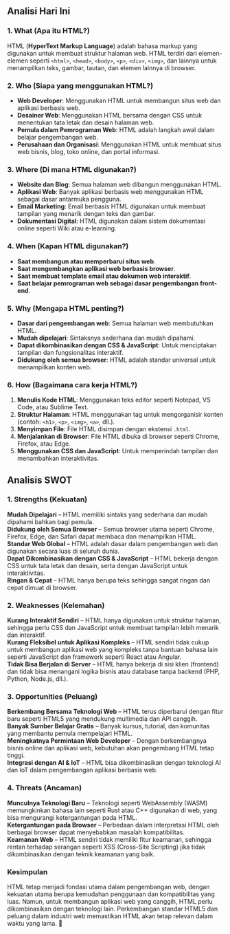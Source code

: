 ## Analisi Hari Ini
### **1. What (Apa itu HTML?)**  
HTML (**HyperText Markup Language**) adalah bahasa markup yang digunakan untuk membuat struktur halaman web. HTML terdiri dari elemen-elemen seperti `<html>`, `<head>`, `<body>`, `<p>`, `<div>`, `<img>`, dan lainnya untuk menampilkan teks, gambar, tautan, dan elemen lainnya di browser.

### **2. Who (Siapa yang menggunakan HTML?)**  
- **Web Developer**: Menggunakan HTML untuk membangun situs web dan aplikasi berbasis web.  
- **Desainer Web**: Menggunakan HTML bersama dengan CSS untuk menentukan tata letak dan desain halaman web.  
- **Pemula dalam Pemrograman Web**: HTML adalah langkah awal dalam belajar pengembangan web.  
- **Perusahaan dan Organisasi**: Menggunakan HTML untuk membuat situs web bisnis, blog, toko online, dan portal informasi.  

### **3. Where (Di mana HTML digunakan?)**  
- **Website dan Blog**: Semua halaman web dibangun menggunakan HTML.  
- **Aplikasi Web**: Banyak aplikasi berbasis web menggunakan HTML sebagai dasar antarmuka pengguna.  
- **Email Marketing**: Email berbasis HTML digunakan untuk membuat tampilan yang menarik dengan teks dan gambar.  
- **Dokumentasi Digital**: HTML digunakan dalam sistem dokumentasi online seperti Wiki atau e-learning.  

### **4. When (Kapan HTML digunakan?)**  
- **Saat membangun atau memperbarui situs web**.  
- **Saat mengembangkan aplikasi web berbasis browser**.  
- **Saat membuat template email atau dokumen web interaktif**.  
- **Saat belajar pemrograman web sebagai dasar pengembangan front-end**.  

### **5. Why (Mengapa HTML penting?)**  
- **Dasar dari pengembangan web**: Semua halaman web membutuhkan HTML.  
- **Mudah dipelajari**: Sintaksnya sederhana dan mudah dipahami.  
- **Dapat dikombinasikan dengan CSS & JavaScript**: Untuk menciptakan tampilan dan fungsionalitas interaktif.  
- **Didukung oleh semua browser**: HTML adalah standar universal untuk menampilkan konten web.  

### **6. How (Bagaimana cara kerja HTML?)**  
1. **Menulis Kode HTML**: Menggunakan teks editor seperti Notepad, VS Code, atau Sublime Text.  
2. **Struktur Halaman**: HTML menggunakan tag untuk mengorganisir konten (contoh: `<h1>`, `<p>`, `<img>`, `<a>`, dll.).  
3. **Menyimpan File**: File HTML disimpan dengan ekstensi `.html`.  
4. **Menjalankan di Browser**: File HTML dibuka di browser seperti Chrome, Firefox, atau Edge.  
5. **Menggunakan CSS dan JavaScript**: Untuk memperindah tampilan dan menambahkan interaktivitas.  

## Analisis SWOT

### 1. Strengths (Kekuatan)   
**Mudah Dipelajari** – HTML memiliki sintaks yang sederhana dan mudah dipahami bahkan bagi pemula.  
**Didukung oleh Semua Browser** – Semua browser utama seperti Chrome, Firefox, Edge, dan Safari dapat membaca dan menampilkan HTML.  
**Standar Web Global** – HTML adalah dasar dalam pengembangan web dan digunakan secara luas di seluruh dunia.  
**Dapat Dikombinasikan dengan CSS & JavaScript** – HTML bekerja dengan CSS untuk tata letak dan desain, serta dengan JavaScript untuk interaktivitas.  
**Ringan & Cepat** – HTML hanya berupa teks sehingga sangat ringan dan cepat dimuat di browser.  

### 2. Weaknesses (Kelemahan) 
**Kurang Interaktif Sendiri** – HTML hanya digunakan untuk struktur halaman, sehingga perlu CSS dan JavaScript untuk membuat tampilan lebih menarik dan interaktif.  
**Kurang Fleksibel untuk Aplikasi Kompleks** – HTML sendiri tidak cukup untuk membangun aplikasi web yang kompleks tanpa bantuan bahasa lain seperti JavaScript dan framework seperti React atau Angular.  
**Tidak Bisa Berjalan di Server** – HTML hanya bekerja di sisi klien (frontend) dan tidak bisa menangani logika bisnis atau database tanpa backend (PHP, Python, Node.js, dll.).  

### 3. Opportunities (Peluang)  
**Berkembang Bersama Teknologi Web** – HTML terus diperbarui dengan fitur baru seperti HTML5 yang mendukung multimedia dan API canggih.  
**Banyak Sumber Belajar Gratis** – Banyak kursus, tutorial, dan komunitas yang membantu pemula mempelajari HTML.  
**Meningkatnya Permintaan Web Developer** – Dengan berkembangnya bisnis online dan aplikasi web, kebutuhan akan pengembang HTML tetap tinggi.  
**Integrasi dengan AI & IoT** – HTML bisa dikombinasikan dengan teknologi AI dan IoT dalam pengembangan aplikasi berbasis web.  

### 4. Threats (Ancaman)   
**Munculnya Teknologi Baru** – Teknologi seperti WebAssembly (WASM) memungkinkan bahasa lain seperti Rust atau C++ digunakan di web, yang bisa mengurangi ketergantungan pada HTML.  
**Ketergantungan pada Browser** – Perbedaan dalam interpretasi HTML oleh berbagai browser dapat menyebabkan masalah kompatibilitas.  
**Keamanan Web** – HTML sendiri tidak memiliki fitur keamanan, sehingga rentan terhadap serangan seperti XSS (Cross-Site Scripting) jika tidak dikombinasikan dengan teknik keamanan yang baik.  

### **Kesimpulan**  
HTML tetap menjadi fondasi utama dalam pengembangan web, dengan kekuatan utama berupa kemudahan penggunaan dan kompatibilitas yang luas. Namun, untuk membangun aplikasi web yang canggih, HTML perlu dikombinasikan dengan teknologi lain. Perkembangan standar HTML5 dan peluang dalam industri web memastikan HTML akan tetap relevan dalam waktu yang lama. 🚀